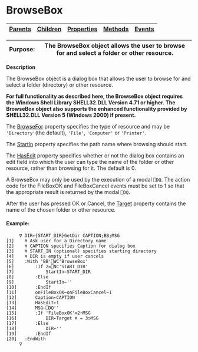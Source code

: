 




<h1 class="heading"><span class="name">BrowseBox</span></h1>

| [Parents](../ParentLists/BrowseBox.htm) | [Children](../ChildLists/BrowseBox.htm) | [Properties](../PropLists/BrowseBox.htm) | [Methods](../MethodLists/BrowseBox.htm) | [Events](../EventLists/BrowseBox.htm) |
| --- | --- | --- | --- | ---  |


| Purpose: | The BrowseBox object allows the user to browse for and select a folder         or other resource. |
| --- | ---  |


**Description**


The BrowseBox object is a dialog box that allows the user to browse for and
			select a folder (directory) or other resource.



**For full functionality as described here, the BrowseBox object requires
the Windows Shell Library SHELL32.DLL Version 4.71 or higher. The BrowseBox
object also supports the enhanced functionality provided by SHELL32.DLL Version
5 (Windows 2000) if present.**


The [BrowseFor](./browsefor.md) property specifies the
type of resource and may be `'Directory'`(the default), `'File'`, `'Computer'` or `'Printer'`.


The [StartIn](./startin.md) property specifies the path
name where browsing should start.


The [HasEdit](./hasedit.md) property specifies whether
or not the dialog box contains an edit field into which the user can type the
name of the folder or other resource, rather than browsing for it. The default
is 0.


A BrowseBox may only be used by the execution of a modal `⎕DQ`.
The action code for the FileBoxOK and FileBoxCancel events must be set to 1 so
that the appropriate result is returned by the modal `⎕DQ`.


After the user has pressed OK or Cancel, the [Target](./target.md) property contains the name of the chosen folder or other resource.

#### Example:
```apl
     ∇ DIR←{START_DIR}GetDir CAPTION;BB;MSG
[1]    ⍝ Ask user for a Directory name
[2]    ⍝ CAPTION specifies Caption for dialog box
[3]    ⍝ START_IN (optional) specifies starting directory
[4]    ⍝ DIR is empty if user cancels
[5]    :With 'BB'⎕WC'BrowseBox'
[6]        :If 2=⎕NC'START_DIR'
[7]            StartIn←START_DIR
[8]        :Else
[9]            StartIn←''
[10]       :EndIf
[11]       onFileBoxOK←onFileBoxCancel←1
[12]       Caption←CAPTION
[13]       HasEdit←1
[14]       MSG←⎕DQ''
[15]       :If 'FileBoxOK'≡2⊃MSG
[16]           DIR←Target ⍝ = 3⊃MSG
[17]       :Else
[18]           DIR←''
[19]       :EndIf
[20]   :EndWith
     ∇
```



